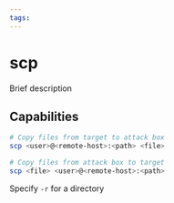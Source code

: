 ```yaml
---
tags:
---
```

# scp

Brief description

## Capabilities

```bash
# Copy files from target to attack box
scp <user>@<remote-host>:<path> <file>

# Copy files from attack box to target
scp <file> <user>@<remote-host>:<path>
```

Specify `-r` for a directory